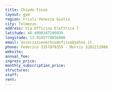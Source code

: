```yaml
---
title: Chiodo Fisso
layout: gym
region: Friuli-Venezia Giulia
city: Tolmezzo
address: Via Officina Elettrica 7
latitude: 46.4090347290039
longitude: 13.0145778656006
email: associazionechiodofisso@yahoo.it
phone: Federico 3357878355 - Morris 3282212080
website: 
annual_fee: 
ingress_price: 
monthly_subscription_price: 
structures: 
staff: 
rent: 
---
```


